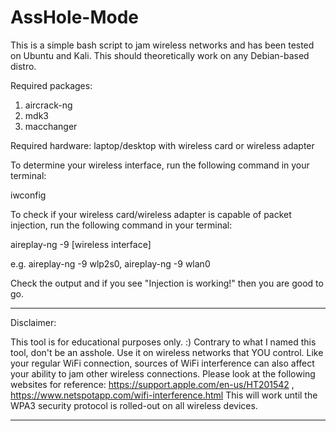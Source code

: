 # AssHole-Mode

This is a simple bash script to jam wireless networks and has been tested on Ubuntu and Kali. This should theoretically work on any Debian-based distro.

Required packages:

1. aircrack-ng
2. mdk3
3. macchanger

Required hardware:
laptop/desktop with wireless card or wireless adapter

To determine your wireless interface, run the following command in your terminal:

iwconfig

To check if your wireless card/wireless adapter is capable of packet injection, run
the following command in your terminal:

aireplay-ng -9 [wireless interface]

e.g. aireplay-ng -9 wlp2s0, aireplay-ng -9 wlan0

Check the output and if you see "Injection is working!" then you are good to go.

************************
Disclaimer:

This tool is for educational purposes only. :)
Contrary to what I named this tool, don't be an asshole. Use it on wireless networks that YOU control.
Like your regular WiFi connection, sources of WiFi interference can also affect your ability to jam other wireless connections.
Please look at the following websites for reference:
https://support.apple.com/en-us/HT201542 ,
https://www.netspotapp.com/wifi-interference.html
This will work until the WPA3 security protocol is rolled-out on all wireless devices.

************************
